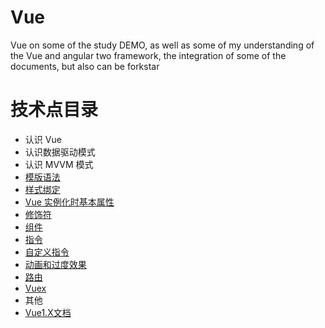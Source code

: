 # Vue

Vue on some of the study DEMO, as well as some of my understanding of the Vue and angular two framework, the integration of some of the documents, but also can be forkstar


# 技术点目录
- 认识 Vue
- 认识数据驱动模式
- 认识 MVVM 模式
- [模版语法](https://github.com/Wscats/vue-tutorial/tree/gh-pages/vue-erp/VueBasic/TemplateSyntax)
- [样式绑定](https://github.com/Wscats/vue-tutorial/tree/gh-pages/vue-erp/VueBasic/StyleBinding)
- [Vue 实例化时基本属性](https://github.com/Wscats/vue-tutorial/tree/gh-pages/vue-erp/VueBasic/VueBasicOptions)
- [修饰符](https://github.com/Wscats/vue-tutorial/tree/gh-pages/vue-erp/VueBasic/Modifiers)
- [组件](https://github.com/Wscats/vue-tutorial/tree/gh-pages/vue-erp/VueBasic/Component)
- [指令](https://github.com/Wscats/vue-tutorial/tree/gh-pages/vue-erp/VueBasic/TemplateSyntax#指令)
- [自定义指令](https://github.com/Wscats/vue-tutorial/tree/gh-pages/vue-erp/VueBasic/Directive)
- [动画和过度效果](https://github.com/Wscats/vue-tutorial/tree/gh-pages/vue-erp/VueBasic/Transition)
- [路由](https://github.com/Wscats/vue-tutorial/tree/gh-pages/vue-erp/VueBasic/Router)
- [Vuex](https://github.com/Wscats/vue-tutorial/issues/12)
- 其他
- [Vue1.X文档]()



